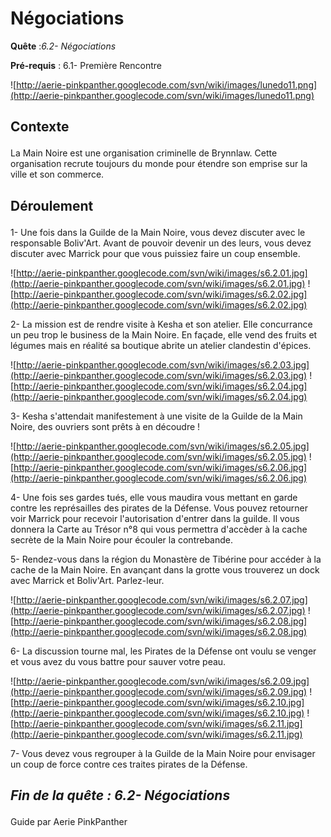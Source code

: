 # Négociations #


<p><b>Quête</b> :<em>6.2- Négociations</em> </p>
<p><b>Pré-requis</b> : 6.1- Première Rencontre</p>

![http://aerie-pinkpanther.googlecode.com/svn/wiki/images/lunedo11.png](http://aerie-pinkpanther.googlecode.com/svn/wiki/images/lunedo11.png)

## <p><span>Contexte</span></p> ##

La Main Noire est une organisation criminelle de Brynnlaw. Cette organisation recrute toujours du monde pour étendre son emprise sur la ville et son commerce.

## <p>Déroulement</p> ##

1- Une fois dans la Guilde de la Main Noire, vous devez discuter avec le responsable Boliv'Art. Avant de pouvoir devenir un des leurs, vous devez discuter avec Marrick pour que vous puissiez faire un coup ensemble.

![http://aerie-pinkpanther.googlecode.com/svn/wiki/images/s6.2.01.jpg](http://aerie-pinkpanther.googlecode.com/svn/wiki/images/s6.2.01.jpg)
![http://aerie-pinkpanther.googlecode.com/svn/wiki/images/s6.2.02.jpg](http://aerie-pinkpanther.googlecode.com/svn/wiki/images/s6.2.02.jpg)


2- La mission est de rendre visite à Kesha et son atelier. Elle concurrance un peu trop le business de la Main Noire. En façade, elle vend des fruits et légumes mais en réalité sa boutique abrite un atelier clandestin d'épices.

![http://aerie-pinkpanther.googlecode.com/svn/wiki/images/s6.2.03.jpg](http://aerie-pinkpanther.googlecode.com/svn/wiki/images/s6.2.03.jpg)
![http://aerie-pinkpanther.googlecode.com/svn/wiki/images/s6.2.04.jpg](http://aerie-pinkpanther.googlecode.com/svn/wiki/images/s6.2.04.jpg)

3- Kesha s'attendait manifestement à une visite de la Guilde de la Main Noire, des ouvriers sont prêts à en découdre !

![http://aerie-pinkpanther.googlecode.com/svn/wiki/images/s6.2.05.jpg](http://aerie-pinkpanther.googlecode.com/svn/wiki/images/s6.2.05.jpg)
![http://aerie-pinkpanther.googlecode.com/svn/wiki/images/s6.2.06.jpg](http://aerie-pinkpanther.googlecode.com/svn/wiki/images/s6.2.06.jpg)

4- Une fois ses gardes tués, elle vous maudira vous mettant en garde contre les représailles des pirates de la Défense. Vous pouvez retourner voir Marrick pour recevoir l'autorisation d'entrer dans la guilde. Il vous donnera la Carte au Trésor n°8 qui vous permettra d'accèder à la cache secrète de la Main Noire pour écouler la contrebande.


5- Rendez-vous dans la région du Monastère de Tibérine pour accéder à la cache de la Main Noire. En avançant dans la grotte vous trouverez un dock avec Marrick et Boliv'Art. Parlez-leur.

![http://aerie-pinkpanther.googlecode.com/svn/wiki/images/s6.2.07.jpg](http://aerie-pinkpanther.googlecode.com/svn/wiki/images/s6.2.07.jpg)
![http://aerie-pinkpanther.googlecode.com/svn/wiki/images/s6.2.08.jpg](http://aerie-pinkpanther.googlecode.com/svn/wiki/images/s6.2.08.jpg)

6- La discussion tourne mal, les Pirates de la Défense ont voulu se venger et vous avez du vous battre pour sauver votre peau.

![http://aerie-pinkpanther.googlecode.com/svn/wiki/images/s6.2.09.jpg](http://aerie-pinkpanther.googlecode.com/svn/wiki/images/s6.2.09.jpg)
![http://aerie-pinkpanther.googlecode.com/svn/wiki/images/s6.2.10.jpg](http://aerie-pinkpanther.googlecode.com/svn/wiki/images/s6.2.10.jpg)
![http://aerie-pinkpanther.googlecode.com/svn/wiki/images/s6.2.11.jpg](http://aerie-pinkpanther.googlecode.com/svn/wiki/images/s6.2.11.jpg)

7- Vous devez vous regrouper à la Guilde de la Main Noire pour envisager un coup de force contre ces traites pirates de la Défense.



## <p><em>Fin de la quête : 6.2- Négociations</em></h2>
Guide par Aerie PinkPanther